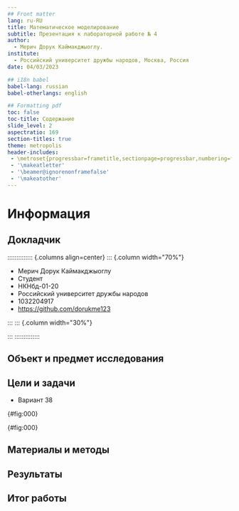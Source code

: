 ```yaml
---
## Front matter
lang: ru-RU
title: Математическое моделирование
subtitle: Презентация к лабораторной работе № 4
author:
  - Мерич Дорук Каймакджыоглу.
institute:
  - Российский университет дружбы народов, Москва, Россия
date: 04/03/2023

## i18n babel
babel-lang: russian
babel-otherlangs: english

## Formatting pdf
toc: false
toc-title: Содержание
slide_level: 2
aspectratio: 169
section-titles: true
theme: metropolis
header-includes:
 - \metroset{progressbar=frametitle,sectionpage=progressbar,numbering=fraction}
 - '\makeatletter'
 - '\beamer@ignorenonframefalse'
 - '\makeatother'
---
```


# Информация

## Докладчик

:::::::::::::: {.columns align=center}
::: {.column width="70%"}

  * Мерич Дорук Каймакджыоглу
  * Студент
  * НКНбд-01-20
  * Российский университет дружбы народов
  * 1032204917
  * <https://github.com/dorukme123>

:::
::: {.column width="30%"}

:::
::::::::::::::

## Объект и предмет исследования



## Цели и задачи

- Вариант 38
    



      
![](){#fig:000}

![](){#fig:000}

## Материалы и методы

      

## Результаты



## Итог работы

   
